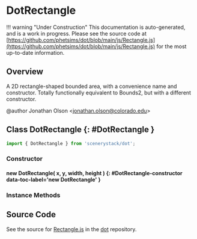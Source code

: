 # DotRectangle

!!! warning "Under Construction"
    This documentation is auto-generated, and is a work in progress. Please see the source code at
    [https://github.com/phetsims/dot/blob/main/js/Rectangle.js](https://github.com/phetsims/dot/blob/main/js/Rectangle.js) for the most up-to-date information.

## Overview

A 2D rectangle-shaped bounded area, with a convenience name and constructor. Totally functionally
equivalent to Bounds2, but with a different constructor.

@author Jonathan Olson &lt;jonathan.olson@colorado.edu&gt;

## Class DotRectangle {: #DotRectangle }


```js
import { DotRectangle } from 'scenerystack/dot';
```
### Constructor

#### new DotRectangle( x, y, width, height ) {: #DotRectangle-constructor data-toc-label='new DotRectangle' }

### Instance Methods





## Source Code

See the source for [Rectangle.js](https://github.com/phetsims/dot/blob/main/js/Rectangle.js) in the [dot](https://github.com/phetsims/dot) repository.
